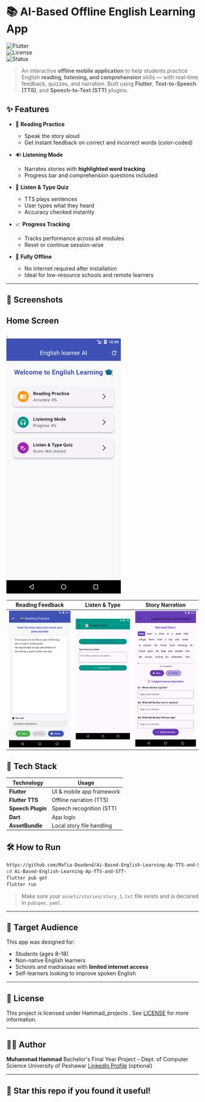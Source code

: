 

# 📚 AI-Based Offline English Learning App

![Flutter](https://img.shields.io/badge/Flutter-Framework-blue)  
![License](https://img.shields.io/badge/License-MIT-brightgreen)  
![Status](https://img.shields.io/badge/Status-Completed-success)

> An interactive **offline mobile application** to help students practice English **reading, listening, and comprehension** skills — with real-time feedback, quizzes, and narration. Built using **Flutter**, **Text-to-Speech (TTS)**, and **Speech-to-Text (STT)** plugins.



## ✨ Features

- 🎤 **Reading Practice**
  - Speak the story aloud
  - Get instant feedback on correct and incorrect words (color-coded)

- 🔊 **Listening Mode**
  - Narrates stories with **highlighted word tracking**
  - Progress bar and comprehension questions included

- 📝 **Listen & Type Quiz**
  - TTS plays sentences
  - User types what they heard
  - Accuracy checked instantly

- 📈 **Progress Tracking**
  - Tracks performance across all modules
  - Reset or continue session-wise

- 🚀 **Fully Offline**
  - No internet required after installation
  - Ideal for low-resource schools and remote learners

---

## 📱 Screenshots
## Home Screen
.
<br>
<img src="assets/screenshots/home_screen.png" width="300"/>


| Reading Feedback | Listen & Type | Story Narration |
|------------------|---------------|-----------------|
| ![](assets/screenshots/Reading.png) | ![](assets/screenshots/quiz.png) | ![](assets/screenshots/listening.png) |



## 🧱 Tech Stack

| Technology      | Usage                        |
|----------------|------------------------------|
| **Flutter**     | UI & mobile app framework    |
| **Flutter TTS** | Offline narration (TTS)      |
| **Speech Plugin** | Speech recognition (STT)   |
| **Dart**        | App logic                    |
| **AssetBundle** | Local story file handling    |



## 🛠️ How to Run

```bash
https://github.com/Mafia-Deadend/Ai-Based-English-Learning-Ap-TTS-and-STT-.git
cd Ai-Based-English-Learning-Ap-TTS-and-STT-
flutter pub get
flutter run
````

> Make sure your `assets/stories/story_1.txt` file exists and is declared in `pubspec.yaml`.

---

## 🎯 Target Audience

This app was designed for:

* Students (ages 8–18)
* Non-native English learners
* Schools and madrassas with **limited internet access**
* Self-learners looking to improve spoken English

---

## 📄 License

This project is licensed under Hammad_projects .
See [LICENSE](LICENSE) for more information.

---

## 👨‍💻 Author

**Muhammad Hammad**
Bachelor's Final Year Project – Dept. of Computer Science
University of Peshawar
[LinkedIn Profile](https://www.linkedin.com/in/your-profile) (optional)

---

## 🌟 Star this repo if you found it useful!


